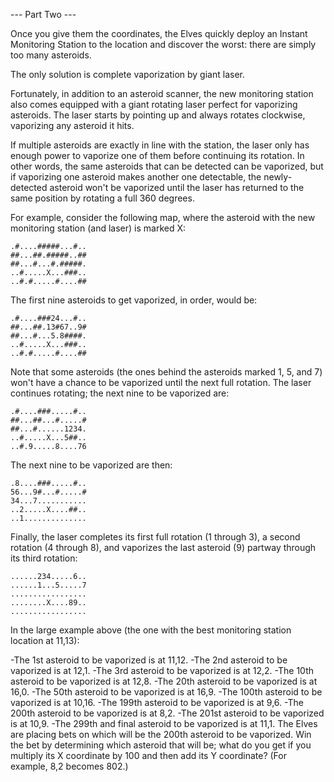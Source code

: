 --- Part Two ---

Once you give them the coordinates, the Elves quickly deploy an Instant Monitoring Station to the location and discover the worst: there are simply too many asteroids.

The only solution is complete vaporization by giant laser.

Fortunately, in addition to an asteroid scanner, the new monitoring station also comes equipped with a giant rotating laser perfect for vaporizing asteroids. The laser starts by pointing up and always rotates clockwise, vaporizing any asteroid it hits.

If multiple asteroids are exactly in line with the station, the laser only has enough power to vaporize one of them before continuing its rotation. In other words, the same asteroids that can be detected can be vaporized, but if vaporizing one asteroid makes another one detectable, the newly-detected asteroid won't be vaporized until the laser has returned to the same position by rotating a full 360 degrees.

For example, consider the following map, where the asteroid with the new monitoring station (and laser) is marked X:

    .#....#####...#..
    ##...##.#####..##
    ##...#...#.#####.
    ..#.....X...###..
    ..#.#.....#....##
The first nine asteroids to get vaporized, in order, would be:

    .#....###24...#..
    ##...##.13#67..9#
    ##...#...5.8####.
    ..#.....X...###..
    ..#.#.....#....##
Note that some asteroids (the ones behind the asteroids marked 1, 5, and 7) won't have a chance to be vaporized until the next full rotation. The laser continues rotating; the next nine to be vaporized are:

    .#....###.....#..
    ##...##...#.....#
    ##...#......1234.
    ..#.....X...5##..
    ..#.9.....8....76
The next nine to be vaporized are then:

    .8....###.....#..
    56...9#...#.....#
    34...7...........
    ..2.....X....##..
    ..1..............
Finally, the laser completes its first full rotation (1 through 3), a second rotation (4 through 8), and vaporizes the last asteroid (9) partway through its third rotation:

    ......234.....6..
    ......1...5.....7
    .................
    ........X....89..
    .................
In the large example above (the one with the best monitoring station location at 11,13):

-The 1st asteroid to be vaporized is at 11,12.
-The 2nd asteroid to be vaporized is at 12,1.
-The 3rd asteroid to be vaporized is at 12,2.
-The 10th asteroid to be vaporized is at 12,8.
-The 20th asteroid to be vaporized is at 16,0.
-The 50th asteroid to be vaporized is at 16,9.
-The 100th asteroid to be vaporized is at 10,16.
-The 199th asteroid to be vaporized is at 9,6.
-The 200th asteroid to be vaporized is at 8,2.
-The 201st asteroid to be vaporized is at 10,9.
-The 299th and final asteroid to be vaporized is at 11,1.
The Elves are placing bets on which will be the 200th asteroid to be vaporized. Win the bet by determining which asteroid that will be; what do you get if you multiply its X coordinate by 100 and then add its Y coordinate? (For example, 8,2 becomes 802.)